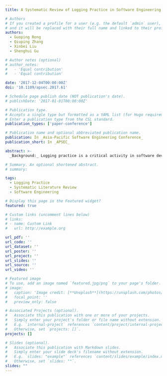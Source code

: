 ```yaml
---
title: A Systematic Review of Logging Practice in Software Engineering

# Authors
# If you created a profile for a user (e.g. the default `admin` user), write the username (folder name) here
# and it will be replaced with their full name and linked to their profile.
authors:
  - Guoping Rong
  - Qiuping Zhang
  - Xinbei Liu
  - Shenghui Gu

# Author notes (optional)
# author_notes:
#   - 'Equal contribution'
#   - 'Equal contribution'

date: '2017-12-04T00:00:00Z'
doi: '10.1109/apsec.2017.61'

# Schedule page publish date (NOT publication's date).
# publishDate: '2017-01-01T00:00:00Z'

# Publication type.
# Accepts a single type but formatted as a YAML list (for Hugo requirements).
# Enter a publication type from the CSL standard.
publication_types: ['paper-conference']

# Publication name and optional abbreviated publication name.
publication: In _Asia-Pacific Software Engineering Conference_
publication_short: In _APSEC_

abstract: >-
  _Background:_ Logging practice is a critical activity in software development, which aims to offer significant information to understand the runtime behavior of software systems and support better software maintenance. There have been many relevant studies dedicated to logging practice in software engineering recently, yet it lacks a systematic understanding to the adoption state of logging practice in industry and research progress in academia. _Objective:_ This study aims to synthesize relevant studies on the logging practice and portray a big picture of logging practice in software engineering so as to understand current adoption status and identify research opportunities. _Method:_ We carried out a systematic review on the relevant studies on logging practice in software engineering. _Results:_ Our study identified 41 primary studies relevant to logging practice. Typical findings are: (1) Logging practice attracts broad interests among researchers in many concrete research areas. (2) Logging practice occurred in many development types, among which the development of fault tolerance systems is the most adopted type. (3) Many challenges exist in current logging practice in software engineering, e.g., tradeoff between logging overhead and analysis cost, where and what to log, balance between enough logging and system performance, etc. _Conclusion:_ Results show that logging practice plays a vital role in various applications for diverse purposes. However, there are many challenges and problems to be solved. Therefore, various novel techniques are necessary to guide developers conducting logging practice and improve the performance and efficiency of logging practice.

# Summary. An optional shortened abstract.
# summary:

tags:
  - Logging Practice
  - Systematic Literature Review
  - Software Engineering

# Display this page in the Featured widget?
featured: true

# Custom links (uncomment lines below)
# links:
# - name: Custom Link
#   url: http://example.org

url_pdf: ''
url_code: ''
url_dataset: ''
url_poster: ''
url_project: ''
url_slides: ''
url_source: ''
url_video: ''

# Featured image
# To use, add an image named `featured.jpg/png` to your page's folder.
# image:
#   caption: 'Image credit: [**Unsplash**](https://unsplash.com/photos/pLCdAaMFLTE)'
#   focal_point: ''
#   preview_only: false

# Associated Projects (optional).
#   Associate this publication with one or more of your projects.
#   Simply enter your project's folder or file name without extension.
#   E.g. `internal-project` references `content/project/internal-project/index.md`.
#   Otherwise, set `projects: []`.
projects: []

# Slides (optional).
#   Associate this publication with Markdown slides.
#   Simply enter your slide deck's filename without extension.
#   E.g. `slides: "example"` references `content/slides/example/index.md`.
#   Otherwise, set `slides: ""`.
slides: ""
---
```

